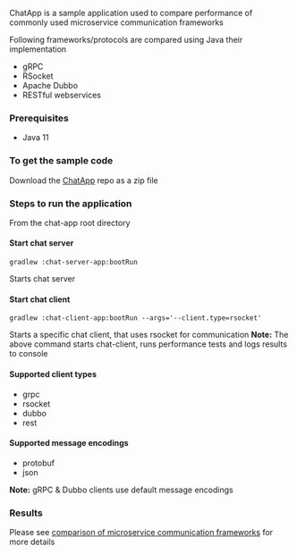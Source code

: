 ChatApp is a sample application used to compare performance of commonly used microservice communication frameworks

Following frameworks/protocols are compared using Java their implementation 
* gRPC
* RSocket
* Apache Dubbo
* RESTful webservices

### Prerequisites
* Java 11

### To get the sample code
Download the [ChatApp](https://github.com/thirulabs/chat-app/archive/refs/tags/1.0.0.zip) repo as a zip file

### Steps to run the application
From the chat-app root directory

#### Start chat server
```console
gradlew :chat-server-app:bootRun
```
Starts chat server
#### Start chat client
```console
gradlew :chat-client-app:bootRun --args='--client.type=rsocket'
```
Starts a specific chat client, that uses rsocket for communication
**Note:** The above command starts chat-client, runs performance tests and logs results to console 

#### Supported client types
- grpc
- rsocket
- dubbo
- rest

#### Supported message encodings
- protobuf
- json

**Note:** gRPC & Dubbo clients use default message encodings 

### Results
Please see [comparison of microservice communication frameworks](https://medium.com/todo) for more details

